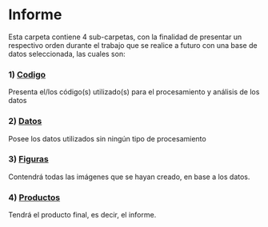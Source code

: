 # Informe

Esta carpeta contiene 4 sub-carpetas, con la finalidad de presentar un respectivo orden durante el trabajo que se realice a futuro con una base de datos seleccionada, las cuales son:

### 1) [Codigo](https://marie-tb.github.io/LET/Codigos/)

Presenta el/los código(s) utilizado(s) para el procesamiento y análisis de los datos

### 2) [Datos](https://marie-tb.github.io/LET/Datos/)

Posee los datos utilizados sin ningún tipo de procesamiento

### 3) [Figuras](https://marie-tb.github.io/LET/Figuras/)

Contendrá todas las imágenes que se hayan creado, en base a los datos.

### 4) [Productos](https://marie-tb.github.io/LET/Productos/)

Tendrá el producto final, es decir, el informe.
